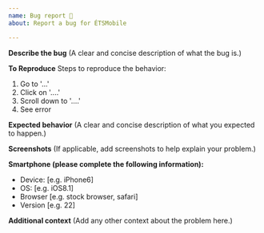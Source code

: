 ```yaml
---
name: Bug report 🐞
about: Report a bug for ÉTSMobile

---
```


**Describe the bug**
(A clear and concise description of what the bug is.)

**To Reproduce**
Steps to reproduce the behavior:
1. Go to '...'
2. Click on '....'
3. Scroll down to '....'
4. See error

**Expected behavior**
(A clear and concise description of what you expected to happen.)

**Screenshots**
(If applicable, add screenshots to help explain your problem.)

**Smartphone (please complete the following information):**
 - Device: [e.g. iPhone6]
 - OS: [e.g. iOS8.1]
 - Browser [e.g. stock browser, safari]
 - Version [e.g. 22]

**Additional context**
(Add any other context about the problem here.)
